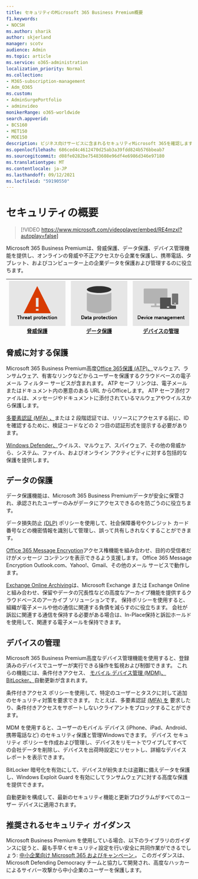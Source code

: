 ```yaml
---
title: セキュリティのMicrosoft 365 Business Premium概要
f1.keywords:
- NOCSH
ms.author: sharik
author: skjerland
manager: scotv
audience: Admin
ms.topic: article
ms.service: o365-administration
localization_priority: Normal
ms.collection:
- M365-subscription-management
- Adm_O365
ms.custom:
- AdminSurgePortfolio
- adminvideo
monikerRange: o365-worldwide
search.appverid:
- BCS160
- MET150
- MOE150
description: ビジネス向けサービスに含まれるセキュリティMicrosoft 365を確認します。
ms.openlocfilehash: 686ced4c4612470d25ab3a39fdd824b576bbeab7
ms.sourcegitcommit: d08fe0282be75483608e96df4e6986d346e97180
ms.translationtype: MT
ms.contentlocale: ja-JP
ms.lasthandoff: 09/12/2021
ms.locfileid: "59190550"
---
```

# <a name="overview-of-security"></a>セキュリティの概要

> [!VIDEO https://www.microsoft.com/videoplayer/embed/RE4mzxI?autoplay=false]

Microsoft 365 Business Premiumは、脅威保護、データ保護、デバイス管理機能を提供し、オンラインの脅威や不正アクセスから企業を保護し、携帯電話、タブレット、およびコンピューター上の企業データを保護および管理するのに役立ちます。

|![脅威の保護。](../media/m365-business-security-threat-protection.png)<br/>[脅威保護](#threat-protection)|![クライアントとの共同作業](../media/m365-business-security-data-protection.png) <br/>[データ保護](#data-protection) | ![デバイスの管理](../media/m365-business-security-device-management.png) <br/>[デバイスの管理](#device-management) |
|--|--|--|

## <a name="threat-protection"></a>脅威に対する保護

Microsoft 365 Business Premium高度[Office 365保護 (ATP)、](safe-links.md)マルウェア、ランサムウェア、有害なリンクなどからユーザーを保護するクラウドベースの電子メール フィルター サービスが含まれます。 ATP セーフ リンクは、電子メールまたはドキュメント内の悪意のある URL からOfficeします。 ATP セーフ添付ファイルは、メッセージやドキュメントに添付されているマルウェアやウイルスから保護します。

[多要素認証 (MFA) 、](turn-on-mfa.md)または 2 段階認証では、リソースにアクセスする前に、ID を確認するために、検証コードなどの 2 つ目の認証形式を提示する必要があります。

[Windows Defender、](/windows/security/threat-protection/overview-of-threat-mitigations-in-windows-10)ウイルス、マルウェア、スパイウェア、その他の脅威から、システム、ファイル、およびオンライン アクティビティに対する包括的な保護を提供します。

## <a name="data-protection"></a>データの保護

データ保護機能は、Microsoft 365 Business Premiumデータが安全に保管され、承認されたユーザーのみがデータにアクセスできるのを防ごうのに役立ちます。

データ損失防止 [(DLP)](set-up-dlp.md) ポリシーを使用して、社会保障番号やクレジット カード番号などの機密情報を識別して管理し、誤って共有しきれなくすることができます。

[Office 365 Message Encryption](/microsoft-365/compliance/ome)アクセス権機能を組み合わせ、目的の受信者だけがメッセージ コンテンツを表示できるよう支援します。 Office 365 Message Encryption Outlook.com、Yahoo!、Gmail、その他のメール サービスで動作します。

[Exchange Online Archiving](/office365/servicedescriptions/exchange-online-archiving-service-description/exchange-online-archiving-service-description)は、Microsoft Exchange または Exchange Online と組み合わせ、保留やデータの冗長性などの高度なアーカイブ機能を提供するクラウドベースのアーカイブ ソリューションです。 保持ポリシーを使用すると、組織が電子メールや他の通信に関連する負債を減らすのに役立ちます。 会社が訴訟に関連する通信を保持する必要がある場合は、In-Place保持と訴訟ホールドを使用して、関連する電子メールを保持できます。

## <a name="device-management"></a>デバイスの管理

Microsoft 365 Business Premium高度なデバイス管理機能を使用すると、登録済みのデバイスでユーザーが実行できる操作を監視および制御できます。 これらの機能には、条件付きアクセス、 [モバイル デバイス管理 (MDM)、BitLocker、](/microsoft-365/admin/basic-mobility-security/manage-enrolled-devices)自動更新が含まれます。

条件付きアクセス ポリシーを使用して、特定のユーザーとタスクに対して追加のセキュリティ対策を要求できます。 たとえば、多要素認証 [(MFA) を](/microsoft-365/business-video/turn-on-mfa) 要求したり、条件付きアクセスをサポートしないクライアントをブロックすることができます。

MDM を使用すると、ユーザーのモバイル デバイス (iPhone、iPad、Android、携帯電話など) のセキュリティ保護と管理Windowsできます。 デバイス セキュリティ ポリシーを作成および管理し、デバイスをリモートでワイプしてすべての会社データを削除し、デバイスを出荷時設定にリセットし、詳細なデバイス レポートを表示できます。

BitLocker 暗号化を有効にして、デバイスが紛失または盗難に備えデータを保護し、Windows Exploit Guard を有効にしてランサムウェアに対する高度な保護を提供できます。

自動更新を構成して、最新のセキュリティ機能と更新プログラムがすべてのユーザー デバイスに適用されます。

## <a name="recommended-security-guidance"></a>推奨されるセキュリティ ガイダンス

Microsoft Business Premium を使用している場合、以下のライブラリのガイダンスに従うと、最も手早くセキュリティ設定を行い安全に共同作業ができるでしょう: [中小企業向け Microsoft 365 およびキャンペーン ](../campaigns/index.md)。 このガイダンスは、Microsoft Defending Democracy チームと協力して開発され、高度なハッカーによるサイバー攻撃から中小企業のユーザーを保護します。
